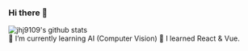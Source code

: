 ### Hi there 👋
![jhj9109's github stats](https://github-readme-stats.vercel.app/api?username=jhj9109&show_icons=true&theme=dracula&count_private=true&show_icons=true)<br>
🌱 I’m currently learning AI (Computer Vision)
🌱 I learned React & Vue.
<!--
**jhj9109/jhj9109** is a ✨ _special_ ✨ repository because its `README.md` (this file) appears on your GitHub profile.

Here are some ideas to get you started:

- 🔭 I’m currently working on ...
- 🌱 I’m currently learning ...
- 👯 I’m looking to collaborate on ...
- 🤔 I’m looking for help with ...
- 💬 Ask me about ...
- 📫 How to reach me: ...
- 😄 Pronouns: ...
- ⚡ Fun fact: ...
-->
